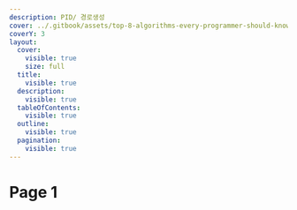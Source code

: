 ```yaml
---
description: PID/ 경로생성
cover: ../.gitbook/assets/top-8-algorithms-every-programmer-should-know.png
coverY: 3
layout:
  cover:
    visible: true
    size: full
  title:
    visible: true
  description:
    visible: true
  tableOfContents:
    visible: true
  outline:
    visible: true
  pagination:
    visible: true
---
```


# Page 1

